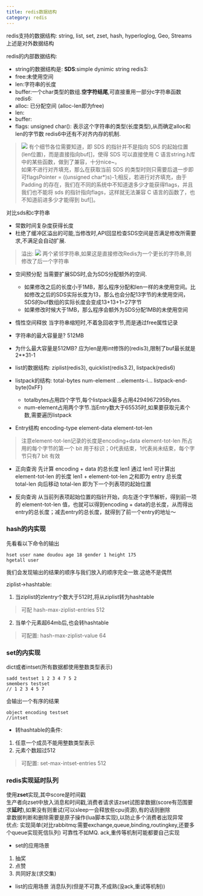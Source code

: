 ```yaml
---
title: redis数据结构
category: redis
---
```

redis支持的数据结构: string, list, set, zset, hash, hyperloglog, Geo, Streams
上述是对外数据结构

redis的内部数据结构:
- string的数据结构是:
**SDS**:simple dynimic string
redis3: 
- free:未使用空间
- len:字符串的长度
- buffer:一个char类型的数组.**空字符结尾**,可直接重用一部分c字符串函数
redis6:
- alloc: 已分配空间 (alloc-len即为free)
- len:
- buffer:
- flags: unsigned char(): 表示这个字符串的类型(长度类型),从而确定alloc和len的字节数
redis6中还有不对齐内存的机制.
> ![](https://s4.51cto.com/oss/202202/10/56277ea338f03729ab4582f46548367fc0e831.png)
有个细节各位需要知道，即 SDS 的指针并不是指向 SDS 的起始位置(len位置)，而是直接指向buf[]，使得 SDS 可以直接使用 C 语言string.h库中的某些函数，做到了兼容，十分nice~。  
如果不进行对齐填充，那么在获取当前 SDS 的类型时则只需要后退一步即可flagsPointer = ((unsigned char*)s)-1;相反，若进行对齐填充，由于 Padding 的存在，我们在不同的系统中不知道退多少才能获得flags，并且我们也不能将 sds 的指针指向flags，这样就无法兼容 C 语言的函数了，也不知道前进多少才能得到 buf[]。


对比sds和c字符串
- 常数时间复杂度获得长度
- 杜绝了缓冲区溢出的可能,当修改时,API回显检查SDS空间是否满足修改所需要求,不满足会自动扩展.
>溢出:
![](https://ucc.alicdn.com/pic/developer-ecology/3024620381da449d8a25a55d53c5e94d.png)
两个紧邻字符串,如果这是直接修改Redis为一个更长的字符串,则修改了后一个字符串
- 空间预分配
当需要扩展SDS时,会为SDS分配额外的空间.
  - 如果修改之后的长度小于1MB，那么程序分配和len一样的未使用空间。比如修改之后的SDS实际长度为13，那么也会分配13字节的未使用空间，SDS的buf数组的实际长度会变成13+13+1=27字节
  - 如果修改时候大于1MB，那么程序会额外为SDS分配1MB的未使用空间
- 惰性空间释放
当字符串缩短时,不着急回收字节,而是通过free属性记录

- 字符串的最大容量是?
512MB

- 为什么最大容量是512MB?
应为len是用int修饰的(redis3),限制了buf最长就是2**31-1

- list的数据结构:
ziplist(redis3), quicklist(redis3.2), listpack(redis6)

- listpack的结构:
total-bytes  num-element ...elements-i... listpack-end-byte(0xFF)
  - totalbytes占用四个字节,每个listpack最多占用4294967295Bytes.  
  - num-element占用两个字节.当Entry数大于65535时,如果要获取元素个数,需要遍历listpack
  
- Entry结构
encoding-type element-data element-tot-len
> 注意element-tot-len记录的长度是encoding+data
   element-tot-len 所占用的每个字节的第一个 bit 用于标识；0代表结束，1代表尚未结束，每个字节只有7 bit 有效

- 正向查询
先计算 encoding + data 的总长度 len1
通过 len1 可计算出 element-tot-len 的长度
len1 + element-tot-len 之和即为 entry 总长度 total-len
向后移动 total-len 即为下一个列表项的起始位置

- 反向查询
从当前列表项起始位置的指针开始，向左逐个字节解析，得到前一项的 element-tot-len 值，也就可以得到encoding + data的总长度，从而得出entry的总长度；减去entry的总长度，就得到了前一个entry的地址～

### hash的内实现
先看看以下命令的输出
```
hset user name doudou age 18 gender 1 height 175
hgetall user
```
我们会发现输出的结果的顺序与我们放入的顺序完全一致.这绝不是偶然

ziplist->hashtable:
1. 当ziplist的zlentry个数大于512时,将从ziplist转为hashtable
> 可配  hash-max-ziplist-entries 512
2. 当单个元素超64mb后,也会转hashtable
> 可配置: hash-max-ziplist-value 64 

### set的内实现
dict或者intset(所有数据都使用整数类型表示)
```
sadd testset 1 2 3 4 7 5 2
smembers testset
// 1 2 3 4 5 7
```
会输出一个有序的结果
```
object encoding testset
//intset
```
- 转hashtable的条件:
1. 任意一个成员不能用整数类型表示
2. 元素个数超过512
> 可配置: set-max-intset-entries 512


### redis实现延时队列
使用**zset**实现,其中score是时间戳  
生产者向zset中放入消息和时间戳,消费者请求该zset试图拿数据(score有范围要求**延时**),如果没有则重试(可以sleep一会释放些cpu资源),有的话则删除  
拿数据判断和删除需要是原子操作(lua脚本实现),以防止多个消费者出现异常  
优点: 
实现简单(对比rabbitmq:需要exchange,queue,binding,routingkey,还要多个queue实现死信队列)
可靠性不如MQ. ack,重传等机制可能都要自己实现  

- set的应用场景
1. 抽奖
2. 点赞
3. 共同好友(求交集)

- list的应用场景
消息队列(但是不可靠,不成熟(没ack,重试等机制))
